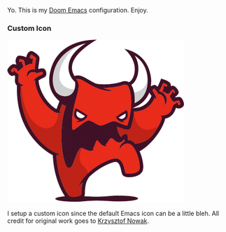Yo. This is my [Doom Emacs](https://github.com/hlissner/doom-emacs) configuration. Enjoy.

### Custom Icon

![](./icons/doom.png)

I setup a custom icon since the default Emacs icon can be a little bleh. All credit for original work goes to [Krzysztof Nowak](https://dribbble.com/shots/2853986-Red). 
